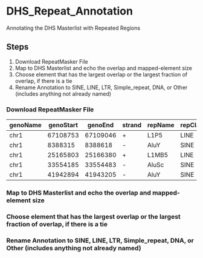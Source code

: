 # DHS_Repeat_Annotation
Annotating the DHS Masterlist with Repeated Regions


## Steps
1. Download RepeatMasker File
2. Map to DHS Masterlist and echo the overlap and mapped-element size
3. Choose element that has the largest overlap or the largest fraction of overlap, if there is a tie
4. Rename Annotation to SINE, LINE, LTR, Simple_repeat, DNA, or Other (includes anything not already named)


### Download RepeatMasker File
| genoName  | genoStart | genoEnd  | strand | repName | repClass  | repFamily |
| ------------- | ------------- | ------------- | ------------- | ------------- | ------------- | ------------- |
| chr1  |	67108753  | 67109046  | + | L1P5  | LINE  | L1  |
| chr1  | 8388315 | 8388618 | - | AluY  | SINE  | Alu |
| chr1  | 25165803  | 25166380  | + | L1MB5 | LINE  | L1  |
| chr1  | 33554185  | 33554483  | - | AluSc | SINE  | Alu |
| chr1  | 41942894  | 41943205  | - | AluY  | SINE  | Alu |

### Map to DHS Masterlist and echo the overlap and mapped-element size


### Choose element that has the largest overlap or the largest fraction of overlap, if there is a tie


### Rename Annotation to SINE, LINE, LTR, Simple_repeat, DNA, or Other (includes anything not already named)
